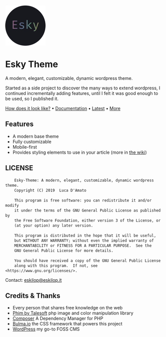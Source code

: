 <img src="https://raw.githubusercontent.com/eskilop/project-addons/master/esky-theme/esky_theme_logo.png" width="128px"></img>
# Esky Theme
A modern, elegant, customizable, dynamic wordpress theme.

Started as a side project to discover the many ways to extend wordpress, I continued incrementally adding features, until I felt it was good enough to be used, so I published it.

[How does it look like?](https://www.eskilop.it/blog/) • [Documentation](https://github.com/eskilop/Esky-Theme/wiki) • [Latest](https://www.github.com/Eskilop/Esky-Theme/releases/latest) • [More](https://www.eskilop.it/blog/esky-theme)

## Features

* A modern base theme
* Fully customizable
* Mobile-first
* Provides styling elements to use in your article (more in [the wiki](https://github.com/eskilop/Esky-Theme/wiki/Visual-Elements))

## LICENSE
```
    Esky-Theme: A modern, elegant, customizable, dynamic wordpress theme.
    Copyright (C) 2019  Luca D'Amato

    This program is free software: you can redistribute it and/or modify
    it under the terms of the GNU General Public License as published by
    the Free Software Foundation, either version 3 of the License, or
    (at your option) any later version.

    This program is distributed in the hope that it will be useful,
    but WITHOUT ANY WARRANTY; without even the implied warranty of
    MERCHANTABILITY or FITNESS FOR A PARTICULAR PURPOSE.  See the
    GNU General Public License for more details.

    You should have received a copy of the GNU General Public License
    along with this program.  If not, see <https://www.gnu.org/licenses/>.
```
Contact: <a href="mailto:eskilop@eskilop.it">eskilop@eskilop.it</a>

## Credits & Thanks

* Every person that shares free knowledge on the web
* [Phim by Talesoft](https://github.com/Talesoft/phim) php image and color manipulation library
* [Composer](https://getcomposer.org/) A Dependency Manager for PHP
* [Bulma.io](https://bulma.io/) the CSS framework that powers this project
* [WordPress](https://wordpress.org) my go-to FOSS CMS